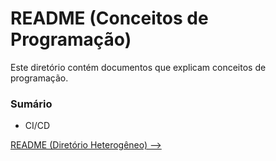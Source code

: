 # README (Conceitos de Programação)

Este diretório contém documentos que explicam conceitos de programação.

### Sumário

- CI/CD

[README (Diretório Heterogêneo) -->](../README.md)